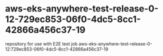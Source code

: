 # aws-eks-anywhere-test-release-0-12-729ec853-06f0-4dc5-8cc1-42866a456c37-19
repository for use with E2E test job aws-eks-anywhere-test-release-0-12:729ec853-06f0-4dc5-8cc1-42866a456c37-19
